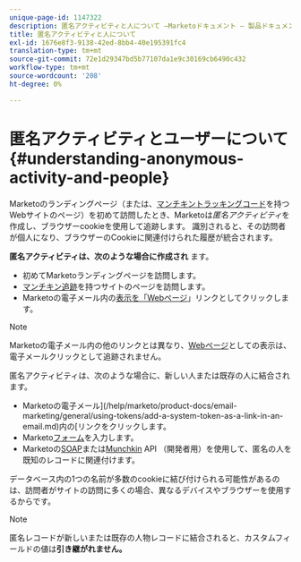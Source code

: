 ```yaml
---
unique-page-id: 1147322
description: 匿名アクティビティと人について —Marketoドキュメント — 製品ドキュメント
title: 匿名アクティビティと人について
exl-id: 1676e8f3-9138-42ed-8bb4-40e195391fc4
translation-type: tm+mt
source-git-commit: 72e1d29347bd5b77107da1e9c30169cb6490c432
workflow-type: tm+mt
source-wordcount: '208'
ht-degree: 0%

---
```


# 匿名アクティビティとユーザーについて{#understanding-anonymous-activity-and-people}

Marketoのランディングページ（または、[マンチキントラッキングコード](/help/marketo/product-docs/administration/additional-integrations/add-munchkin-tracking-code-to-your-website.md)を持つWebサイトのページ）を初めて訪問したとき、Marketoは&#x200B;_匿名アクティビティ_&#x200B;を作成し、ブラウザーcookieを使用して追跡します。 識別されると、その訪問者が個人になり、ブラウザーのCookieに関連付けられた履歴が統合されます。

**匿名アクティビティは、次のような場合に作成され** ます。

* 初めてMarketoランディングページを訪問します。
* [マンチキン追跡](/help/marketo/product-docs/administration/additional-integrations/add-munchkin-tracking-code-to-your-website.md)を持つサイトのページを訪問します。
* Marketoの電子メール内の[表示を「Webページ](/help/marketo/product-docs/email-marketing/general/functions-in-the-editor/add-a-view-as-web-page-link-to-an-email.md)」リンクとしてクリックします。

>[!NOTE]
>
>Marketoの電子メール内の他のリンクとは異なり、[Webページ](/help/marketo/product-docs/email-marketing/general/functions-in-the-editor/add-a-view-as-web-page-link-to-an-email.md)としての表示は、電子メールクリックとして追跡されません。

匿名アクティビティは、次のような場合に、新しい人または既存の人に結合されます。

* Marketoの電子メール](/help/marketo/product-docs/email-marketing/general/using-tokens/add-a-system-token-as-a-link-in-an-email.md)内の[リンクをクリックします。
* Marketo[フォーム](/help/marketo/product-docs/demand-generation/forms/form-actions/embed-a-form-on-your-website.md)を入力します。
* Marketoの[SOAP](/help/marketo/product-docs/administration/additional-integrations/configuring-your-soap-api-settings.md)または[Munchkin](/help/marketo/product-docs/administration/additional-integrations/add-munchkin-tracking-code-to-your-website.md) API （開発者用）を使用して、匿名の人を既知のレコードに関連付けます。

データベース内の1つの名前が多数のcookieに結び付けられる可能性があるのは、訪問者がサイトの訪問に多くの場合、異なるデバイスやブラウザーを使用するからです。

>[!NOTE]
>
>匿名レコードが新しいまたは既存の人物レコードに結合されると、カスタムフィールドの値は&#x200B;**引き継がれません。**
